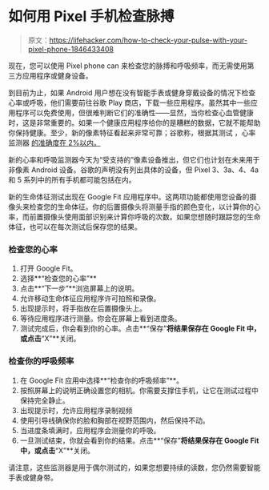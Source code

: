 # 如何用 Pixel 手机检查脉搏

> 原文：<https://lifehacker.com/how-to-check-your-pulse-with-your-pixel-phone-1846433408>

现在，您可以使用 Pixel phone can 来检查您的脉搏和呼吸频率，而无需使用第三方应用程序或健身设备。



到目前为止，如果 Android 用户想在没有智能手表或健身穿戴设备的情况下检查心率或呼吸，他们需要前往谷歌 Play 商店，下载一些应用程序。虽然其中一些应用程序可以免费使用，但很难判断它们的准确性——显然，当你检查心血管健康时，这是非常重要的。如果一个健康应用程序给你的是糟糕的数据，它就不能帮助你保持健康。至少，新的像素特征看起来非常可靠；谷歌称，根据其测试 ，心率监测器 [的准确度在 2%以内。](https://blog.google/technology/health/take-pulse-health-and-wellness-your-phone/) 

新的心率和呼吸监测器今天为“受支持的”像素设备推出，但它们也计划在未来用于非像素 Android 设备。谷歌的声明没有列出具体的设备，但 Pixel 3、3a、4、4a 和 5 系列中的所有手机都可能包括在内。

新的生命体征测试出现在 Google Fit 应用程序中。这两项功能都使用您设备的摄像头来检查您的生命体征。你的后置摄像头将测量手指的颜色变化，以计算你的心率，而前置摄像头使用面部识别来计算你呼吸的次数。如果您想随时跟踪您的生命体征，也可以在每次测试后保存您的结果。

### **检查您的心率**

1.  打开 Google Fit。
2.  选择**“检查您的心率”**
3.  点击**“下一步”**浏览屏幕上的说明。
4.  允许移动生命体征应用程序许可拍照和录像。
5.  出现提示时，将手指放在后置摄像头上。
6.  等待应用程序进行测量。你会在屏幕上看到进度条。
7.  测试完成后，你会看到你的心率。点击**“保存”**将结果保存在 Google Fit 中，或点击**“X”**关闭。

### **检查你的呼吸频率**

1.  在 Google Fit 应用中选择**“检查你的呼吸频率”**。
2.  按照屏幕上的说明正确设置您的相机。你需要支撑住手机，让它在测试过程中保持完全静止。
3.  出现提示时，允许应用程序录制视频
4.  使用引导线确保你的脸和胸部在视野范围内，然后保持不动。
5.  当进度条填满时，应用程序会测量你的呼吸。
6.  一旦测试结束，你就会看到你的结果。点击**“保存”**将结果保存在 Google Fit 中，或点击**“X”**关闭。

请注意，这些监测器是用于偶尔测试的，如果您想要持续的读数，您仍然需要智能手表或健身带。